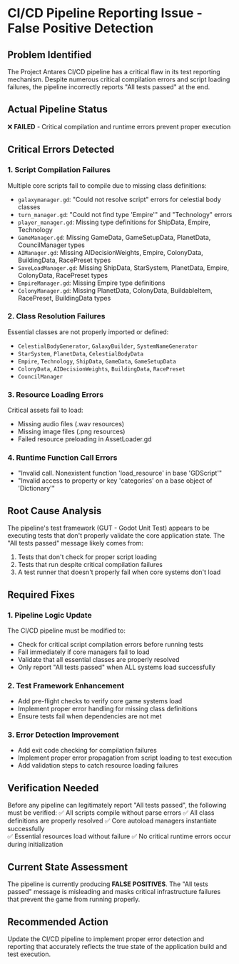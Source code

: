 # CI/CD Pipeline Reporting Issue - False Positive Detection

## Problem Identified
The Project Antares CI/CD pipeline has a critical flaw in its test reporting mechanism. Despite numerous critical compilation errors and script loading failures, the pipeline incorrectly reports "All tests passed" at the end.

## Actual Pipeline Status
❌ **FAILED** - Critical compilation and runtime errors prevent proper execution

## Critical Errors Detected

### 1. Script Compilation Failures
Multiple core scripts fail to compile due to missing class definitions:
- `galaxymanager.gd`: "Could not resolve script" errors for celestial body classes
- `turn_manager.gd`: "Could not find type 'Empire'" and "Technology" errors
- `player_manager.gd`: Missing type definitions for ShipData, Empire, Technology
- `GameManager.gd`: Missing GameData, GameSetupData, PlanetData, CouncilManager types
- `AIManager.gd`: Missing AIDecisionWeights, Empire, ColonyData, BuildingData, RacePreset types
- `SaveLoadManager.gd`: Missing ShipData, StarSystem, PlanetData, Empire, ColonyData, RacePreset types
- `EmpireManager.gd`: Missing Empire type definitions
- `ColonyManager.gd`: Missing PlanetData, ColonyData, BuildableItem, RacePreset, BuildingData types

### 2. Class Resolution Failures
Essential classes are not properly imported or defined:
- `CelestialBodyGenerator`, `GalaxyBuilder`, `SystemNameGenerator`
- `StarSystem`, `PlanetData`, `CelestialBodyData`
- `Empire`, `Technology`, `ShipData`, `GameData`, `GameSetupData`
- `ColonyData`, `AIDecisionWeights`, `BuildingData`, `RacePreset`
- `CouncilManager`

### 3. Resource Loading Errors
Critical assets fail to load:
- Missing audio files (.wav resources)
- Missing image files (.png resources)
- Failed resource preloading in AssetLoader.gd

### 4. Runtime Function Call Errors
- "Invalid call. Nonexistent function 'load_resource' in base 'GDScript'"
- "Invalid access to property or key 'categories' on a base object of 'Dictionary'"

## Root Cause Analysis
The pipeline's test framework (GUT - Godot Unit Test) appears to be executing tests that don't properly validate the core application state. The "All tests passed" message likely comes from:
1. Tests that don't check for proper script loading
2. Tests that run despite critical compilation failures
3. A test runner that doesn't properly fail when core systems don't load

## Required Fixes

### 1. Pipeline Logic Update
The CI/CD pipeline must be modified to:
- Check for critical script compilation errors before running tests
- Fail immediately if core managers fail to load
- Validate that all essential classes are properly resolved
- Only report "All tests passed" when ALL systems load successfully

### 2. Test Framework Enhancement
- Add pre-flight checks to verify core game systems load
- Implement proper error handling for missing class definitions
- Ensure tests fail when dependencies are not met

### 3. Error Detection Improvement
- Add exit code checking for compilation failures
- Implement proper error propagation from script loading to test execution
- Add validation steps to catch resource loading failures

## Verification Needed
Before any pipeline can legitimately report "All tests passed", the following must be verified:
✅ All scripts compile without parse errors
✅ All class definitions are properly resolved
✅ Core autoload managers instantiate successfully  
✅ Essential resources load without failure
✅ No critical runtime errors occur during initialization

## Current State Assessment
The pipeline is currently producing **FALSE POSITIVES**. The "All tests passed" message is misleading and masks critical infrastructure failures that prevent the game from running properly.

## Recommended Action
Update the CI/CD pipeline to implement proper error detection and reporting that accurately reflects the true state of the application build and test execution.
